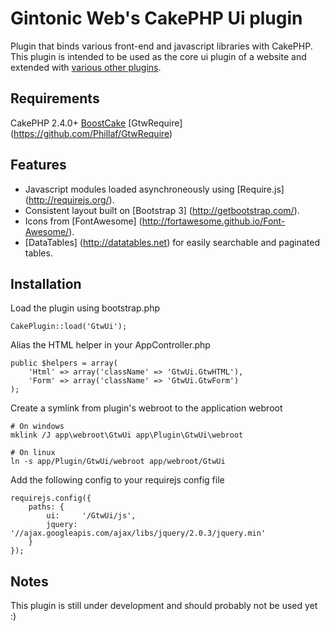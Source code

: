Gintonic Web's CakePHP Ui plugin
======================

Plugin that binds various front-end and javascript libraries with CakePHP. This plugin is intended 
to be used as the core ui plugin of a website and extended with 
[various other plugins](https://github.com/Phillaf?tab=repositories).

Requirements
------------
CakePHP 2.4.0+
[BoostCake](https://github.com/slywalker/cakephp-plugin-boost_cake)
[GtwRequire] (https://github.com/Phillaf/GtwRequire)

Features
--------
* Javascript modules loaded asynchroneously using [Require.js] (http://requirejs.org/).
* Consistent layout built on [Bootstrap 3] (http://getbootstrap.com/).
* Icons from [FontAwesome] (http://fortawesome.github.io/Font-Awesome/).
* [DataTables] (http://datatables.net) for easily searchable and paginated tables.

Installation
-------------

Load the plugin using bootstrap.php

    CakePlugin::load('GtwUi');
    
Alias the HTML helper in your AppController.php

    public $helpers = array(
        'Html' => array('className' => 'GtwUi.GtwHTML'),
        'Form' => array('className' => 'GtwUi.GtwForm')
    );
    
Create a symlink from plugin's webroot to the application webroot

    # On windows
    mklink /J app\webroot\GtwUi app\Plugin\GtwUi\webroot
    
    # On linux
    ln -s app/Plugin/GtwUi/webroot app/webroot/GtwUi
    
Add the following config to your requirejs config file

    requirejs.config({
        paths: {
            ui:     '/GtwUi/js',
            jquery: '//ajax.googleapis.com/ajax/libs/jquery/2.0.3/jquery.min'
        }
    });
    
Notes
-------

This plugin is still under development and should probably not be used yet :)